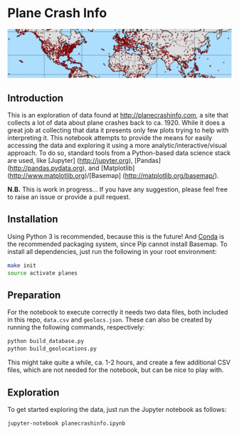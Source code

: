 Plane Crash Info
================

![Alt text](images/header.png)

Introduction
------------

This is an exploration of data found at http://planecrashinfo.com, a site that collects a lot of data about plane crashes 
back to ca. 1920. While it does a great job at collecting that data it presents only few plots trying to help 
with interpreting it. This notebook attempts to provide the means for easily accessing the data and exploring 
it using a more analytic/interactive/visual approach. To do so, standard tools from a 
Python-based data science stack are used, like [Jupyter] (http://jupyter.org), [Pandas] (http://pandas.pydata.org), 
and [Matplotlib] (http://www.matplotlib.org)/[Basemap] (http://matplotlib.org/basemap/).

**N.B.** This is work in progress… If you have any suggestion, please feel free to raise an issue or provide a pull request.


Installation
------------

Using Python 3 is recommended, because this is the future! And [Conda](http://conda.pydata.org/docs/using/index.html) 
is the recommended packaging system, since Pip cannot install Basemap. To install all dependencies, 
just run the following in your root environment:

```sh
make init
source activate planes
```

Preparation
-----------

For the notebook to execute correctly it needs two data files, both included in this repo, ``data.csv`` and ``geolocs.json``. 
These can also be created by running the following commands, respectively:

```sh
python build_database.py
python build_geolocations.py
```

This might take quite a while, ca. 1-2 hours, and create a few additional CSV files, which are not needed for the notebook, but can be nice to play with.


Exploration
-----------

To get started exploring the data, just run the Jupyter notebook as follows:

```sh
jupyter-notebook planecrashinfo.ipynb
```
